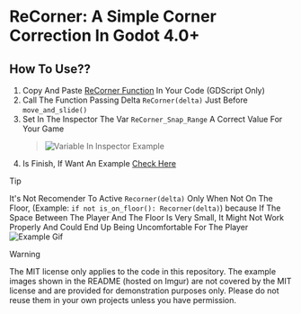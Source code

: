# ReCorner: A Simple Corner Correction In Godot 4.0+

## How To Use??
1. Copy And Paste [ReCorner Function](Corner-Correction-Godot--ReCorner.gd) In Your Code (GDScript Only)  
2. Call The Function Passing Delta `ReCorner(delta)` Just Before `move_and_slide()`  
3. Set In The Inspector The Var `ReCorner_Snap_Range` A Correct Value For Your Game
    > ![Variable In Inspector Example](https://i.imgur.com/Igx99bY.png)  
5. Is Finish, If Want An Example [Check Here](An-Example-Of-Use.gd)  

> [!TIP]
> It's Not Recomender To Active `Recorner(delta)` Only When Not On The Floor, (Example: `if not is_on_floor(): Recorner(delta)`)
> because If The Space Between The Player And The Floor Is Very Small, It Might Not Work Properly And Could End Up Being Uncomfortable For The Player  
> ![Example Gif](https://i.imgur.com/Cl23VHd.gif)

> [!WARNING]
> The MIT license only applies to the code in this repository.
> The example images shown in the README (hosted on Imgur) are not covered by the MIT license and are provided for demonstration purposes only.
> Please do not reuse them in your own projects unless you have permission.
